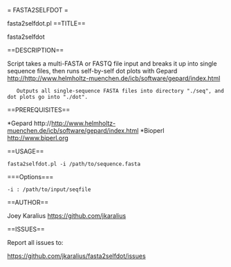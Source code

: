 = FASTA2SELFDOT =

fasta2selfdot.pl
==TITLE==

fasta2selfdot

==DESCRIPTION==

Script takes a multi-FASTA or FASTQ file input and breaks it up into single sequence files, then runs self-by-self dot plots with
Gepard <http://http://www.helmholtz-muenchen.de/icb/software/gepard/index.html>

       Outputs all single-sequence FASTA files into directory "./seq", and dot plots go into "./dot".


==PREREQUISITES==

*Gepard http://http://www.helmholtz-muenchen.de/icb/software/gepard/index.html
*Bioperl http://www.biperl.org


==USAGE==

    fasta2selfdot.pl -i /path/to/sequence.fasta


===Options===

    -i : /path/to/input/seqfile

==AUTHOR==

Joey Karalius https://github.com/jkaralius

==ISSUES==

Report all issues to:

https://github.com/jkaralius/fasta2selfdot/issues

